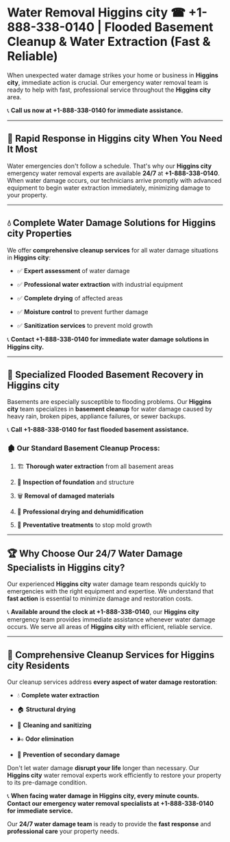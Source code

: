 # Water Removal Higgins city ☎ +1-888-338-0140 | Flooded Basement Cleanup & Water Extraction (Fast & Reliable)

When unexpected water damage strikes your home or business in **Higgins city**, immediate action is crucial. Our emergency water removal team is ready to help with fast, professional service throughout the **Higgins city** area. 

📞 **Call us now at +1-888-338-0140 for immediate assistance.**
---
## 🚀 Rapid Response in Higgins city When You Need It Most
Water emergencies don't follow a schedule. That's why our **Higgins city** emergency water removal experts are available **24/7** at **+1-888-338-0140**. When water damage occurs, our technicians arrive promptly with advanced equipment to begin water extraction immediately, minimizing damage to your property.
---
## 💧 Complete Water Damage Solutions for Higgins city Properties
We offer **comprehensive cleanup services** for all water damage situations in **Higgins city**:
- ✅ **Expert assessment** of water damage  
- ✅ **Professional water extraction** with industrial equipment  
- ✅ **Complete drying** of affected areas  
- ✅ **Moisture control** to prevent further damage  
- ✅ **Sanitization services** to prevent mold growth  
📞 **Contact +1-888-338-0140 for immediate water damage solutions in Higgins city.**
---
## 🌊 Specialized Flooded Basement Recovery in Higgins city
Basements are especially susceptible to flooding problems. Our **Higgins city** team specializes in **basement cleanup** for water damage caused by heavy rain, broken pipes, appliance failures, or sewer backups. 
📞 **Call +1-888-338-0140 for fast flooded basement assistance.**
### 🏚️ Our Standard Basement Cleanup Process:
1. 🏗️ **Thorough water extraction** from all basement areas  
2. 🔎 **Inspection of foundation** and structure  
3. 🗑️ **Removal of damaged materials**  
4. 💨 **Professional drying and dehumidification**  
5. 🚫 **Preventative treatments** to stop mold growth  
---
## 🏆 Why Choose Our 24/7 Water Damage Specialists in Higgins city?
Our experienced **Higgins city** water damage team responds quickly to emergencies with the right equipment and expertise. We understand that **fast action** is essential to minimize damage and restoration costs.
📞 **Available around the clock at +1-888-338-0140**, our **Higgins city** emergency team provides immediate assistance whenever water damage occurs. We serve all areas of **Higgins city** with efficient, reliable service.
---
## 🧹 Comprehensive Cleanup Services for Higgins city Residents
Our cleanup services address **every aspect of water damage restoration**:
- 💧 **Complete water extraction**  
- 🏠 **Structural drying**  
- 🧼 **Cleaning and sanitizing**  
- 🌬️ **Odor elimination**  
- 🚫 **Prevention of secondary damage**  
Don't let water damage **disrupt your life** longer than necessary. Our **Higgins city** water removal experts work efficiently to restore your property to its pre-damage condition.
📞 **When facing water damage in Higgins city, every minute counts. Contact our emergency water removal specialists at +1-888-338-0140 for immediate service.**
Our **24/7 water damage team** is ready to provide the **fast response** and **professional care** your property needs.
